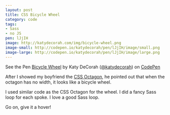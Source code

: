 ```yaml
---
layout: post
title: CSS Bicycle Wheel
category: code
tags: 
- Sass
- no JS
pen: lJjIH
image: http://katydecorah.com/img/bicycle-wheel.png
image-small: http://codepen.io/katydecorah/pen/lJjIH/image/small.png
image-large: http://codepen.io/katydecorah/pen/lJjIH/image/large.png
---
```


<p data-height="400" data-theme-id="97" data-slug-hash="lJjIH" data-user="katydecorah" data-default-tab="result" class='codepen'>See the Pen <a href='http://codepen.io/katydecorah/pen/lJjIH'>Bicycle Wheel</a> by Katy DeCorah (<a href='http://codepen.io/katydecorah'>@katydecorah</a>) on <a href='http://codepen.io'>CodePen</a></p>

After I showed my boyfriend the [CSS Octagon](octagon.html), he pointed out that when the octagon has no width, it looks like a bicycle wheel.

I used similar code as the CSS Octagon for the wheel. I did a fancy Sass loop for each spoke. I love a good Sass loop.

Go on, give it a hover!

